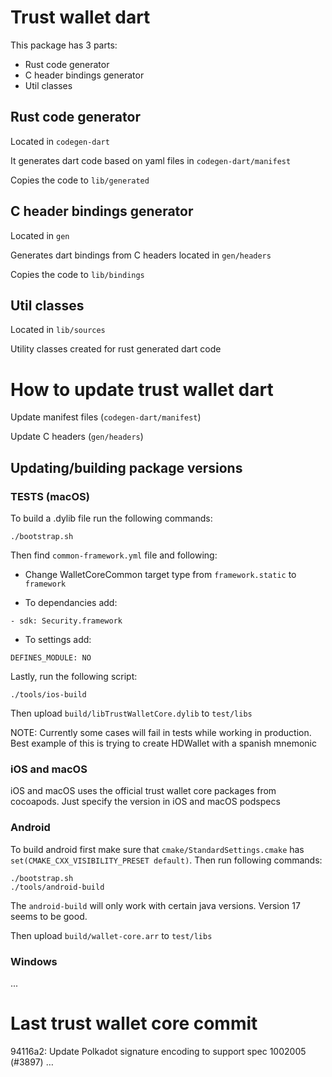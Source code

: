 # Trust wallet dart

This package has 3 parts:

- Rust code generator
- C header bindings generator
- Util classes

## Rust code generator

Located in `codegen-dart`

It generates dart code based on yaml files in `codegen-dart/manifest`

Copies the code to `lib/generated`

## C header bindings generator

Located in `gen`

Generates dart bindings from C headers located in `gen/headers`

Copies the code to `lib/bindings`

## Util classes

Located in `lib/sources`

Utility classes created for rust generated dart code

# How to update trust wallet dart

Update manifest files (`codegen-dart/manifest`)

Update C headers (`gen/headers`)

## Updating/building package versions

### TESTS (macOS)

To build a .dylib file run the following commands:

```
./bootstrap.sh
```

Then find `common-framework.yml` file and following:

- Change WalletCoreCommon target type from `framework.static` to `framework`

- To dependancies add:

```
- sdk: Security.framework
```

- To settings add:

```
DEFINES_MODULE: NO
```

Lastly, run the following script:

```
./tools/ios-build
```

Then upload `build/libTrustWalletCore.dylib` to `test/libs`

NOTE: Currently some cases will fail in tests while working in production. Best example of this is trying to create HDWallet with a spanish mnemonic

### iOS and macOS

iOS and macOS uses the official trust wallet core packages from cocoapods. Just specify the version in iOS and macOS podspecs

### Android

To build android first make sure that `cmake/StandardSettings.cmake` has `set(CMAKE_CXX_VISIBILITY_PRESET default)`. Then run following commands:

```
./bootstrap.sh
./tools/android-build
```

The `android-build` will only work with certain java versions. Version 17 seems to be good.

Then upload `build/wallet-core.arr` to `test/libs`

### Windows

...

# Last trust wallet core commit

94116a2: Update Polkadot signature encoding to support spec 1002005 (#3897) …
